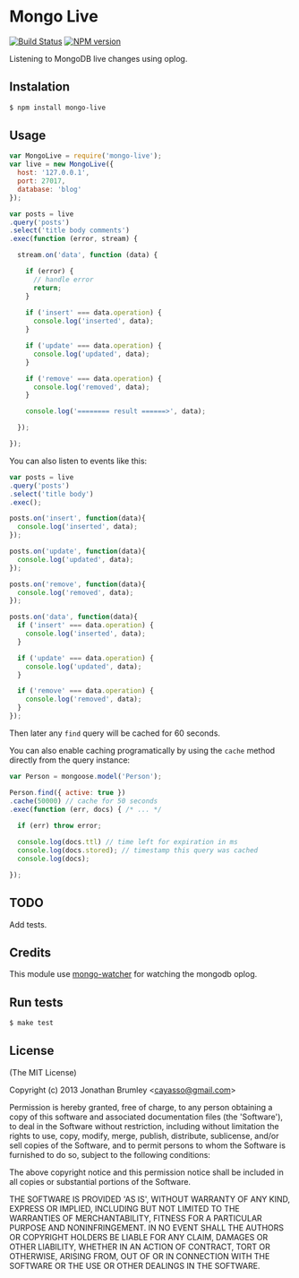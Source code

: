 # Mongo Live

[![Build Status](https://travis-ci.org/cayasso/mongo-live.png?branch=master)](https://travis-ci.org/cayasso/mongo-live)
[![NPM version](https://badge.fury.io/js/mongo-live.png)](http://badge.fury.io/js/mongo-live)

Listening to MongoDB live changes using oplog.

## Instalation

``` bash
$ npm install mongo-live
```

## Usage

``` javascript
var MongoLive = require('mongo-live');
var live = new MongoLive({
  host: '127.0.0.1',
  port: 27017,
  database: 'blog'
});

var posts = live
.query('posts')
.select('title body comments')
.exec(function (error, stream) {

  stream.on('data', function (data) {

    if (error) {
      // handle error
      return;
    }
      
    if ('insert' === data.operation) {
      console.log('inserted', data);
    }

    if ('update' === data.operation) {
      console.log('updated', data);
    }

    if ('remove' === data.operation) {
      console.log('removed', data);
    }

    console.log('======== result ======>', data);

  });

});

```

You can also listen to events like this:

```javascript
var posts = live
.query('posts')
.select('title body')
.exec();

posts.on('insert', function(data){
  console.log('inserted', data);
});

posts.on('update', function(data){
  console.log('updated', data);
});

posts.on('remove', function(data){
  console.log('removed', data);
});

posts.on('data', function(data){
  if ('insert' === data.operation) {
    console.log('inserted', data);
  }

  if ('update' === data.operation) {
    console.log('updated', data);
  }

  if ('remove' === data.operation) {
    console.log('removed', data);
  }
});
```

Then later any `find` query will be cached for 60 seconds.

You can also enable caching programatically by using the `cache` method directly from the query instance:

``` javascript
var Person = mongoose.model('Person');

Person.find({ active: true })
.cache(50000) // cache for 50 seconds
.exec(function (err, docs) { /* ... */
  
  if (err) throw error;

  console.log(docs.ttl) // time left for expiration in ms
  console.log(docs.stored); // timestamp this query was cached
  console.log(docs);

});

```

## TODO

Add tests.

## Credits

This module use [mongo-watcher](https://github.com/torchlightsoftware/mongo-watcher) for watching the mongodb oplog.

## Run tests

``` bash
$ make test
```

## License

(The MIT License)

Copyright (c) 2013 Jonathan Brumley &lt;cayasso@gmail.com&gt;

Permission is hereby granted, free of charge, to any person obtaining
a copy of this software and associated documentation files (the
'Software'), to deal in the Software without restriction, including
without limitation the rights to use, copy, modify, merge, publish,
distribute, sublicense, and/or sell copies of the Software, and to
permit persons to whom the Software is furnished to do so, subject to
the following conditions:

The above copyright notice and this permission notice shall be
included in all copies or substantial portions of the Software.

THE SOFTWARE IS PROVIDED 'AS IS', WITHOUT WARRANTY OF ANY KIND,
EXPRESS OR IMPLIED, INCLUDING BUT NOT LIMITED TO THE WARRANTIES OF
MERCHANTABILITY, FITNESS FOR A PARTICULAR PURPOSE AND NONINFRINGEMENT.
IN NO EVENT SHALL THE AUTHORS OR COPYRIGHT HOLDERS BE LIABLE FOR ANY
CLAIM, DAMAGES OR OTHER LIABILITY, WHETHER IN AN ACTION OF CONTRACT,
TORT OR OTHERWISE, ARISING FROM, OUT OF OR IN CONNECTION WITH THE
SOFTWARE OR THE USE OR OTHER DEALINGS IN THE SOFTWARE.
